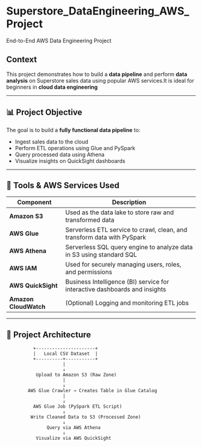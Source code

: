 # Superstore_DataEngineering_AWS_Project
End-to-End AWS Data Engineering Project

## Context
This project demonstrates how to build a **data pipeline** and perform **data analysis** on Superstore sales data using popular AWS services.It is ideal for beginners in **cloud data engineering**

---

## 📊 Project Objective

The goal is to build a **fully functional data pipeline** to:
- Ingest sales data to the cloud
- Perform ETL operations using Glue and PySpark
- Query processed data using Athena
- Visualize insights on QuickSight dashboards

---

## 🧰 Tools & AWS Services Used

| Component        | Description                                                                 |
|------------------|-----------------------------------------------------------------------------|
| **Amazon S3**     | Used as the data lake to store raw and transformed data                    |
| **AWS Glue**      | Serverless ETL service to crawl, clean, and transform data with PySpark     |
| **AWS Athena**    | Serverless SQL query engine to analyze data in S3 using standard SQL        |
| **AWS IAM**       | Used for securely managing users, roles, and permissions                    |
| **AWS QuickSight**| Business Intelligence (BI) service for interactive dashboards and insights  |
| **Amazon CloudWatch** | (Optional) Logging and monitoring ETL jobs                              |

---

## 🧱 Project Architecture

              +----------------------+
              |   Local CSV Dataset  |
              +----------+-----------+
                         |
                         ↓
               Upload to Amazon S3 (Raw Zone)
                         |
                         ↓
            AWS Glue Crawler → Creates Table in Glue Catalog
                         |
                         ↓
              AWS Glue Job (PySpark ETL Script)
                         ↓
             Write Cleaned Data to S3 (Processed Zone)
                         ↓
                   Query via AWS Athena
                         ↓
               Visualize via AWS QuickSight











